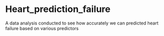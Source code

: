 # Heart_prediction_failure
A data analysis conducted to see how accurately we can predicted heart failure based on various predictors 
